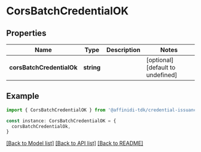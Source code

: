 # CorsBatchCredentialOK

## Properties

| Name                      | Type       | Description | Notes                             |
| ------------------------- | ---------- | ----------- | --------------------------------- |
| **corsBatchCredentialOk** | **string** |             | [optional] [default to undefined] |

## Example

```typescript
import { CorsBatchCredentialOK } from '@affinidi-tdk/credential-issuance-client'

const instance: CorsBatchCredentialOK = {
  corsBatchCredentialOk,
}
```

[[Back to Model list]](../README.md#documentation-for-models) [[Back to API list]](../README.md#documentation-for-api-endpoints) [[Back to README]](../README.md)

